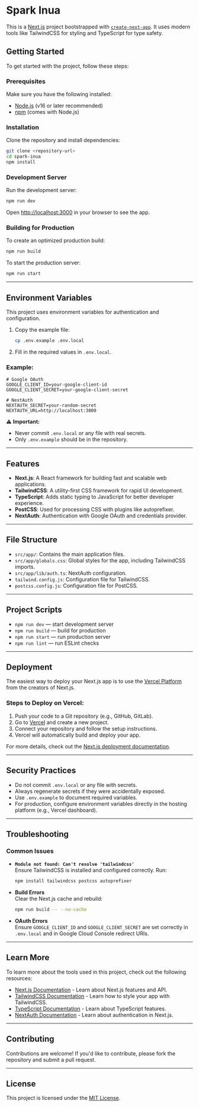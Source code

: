# Spark Inua

This is a [Next.js](https://nextjs.org) project bootstrapped with [`create-next-app`](https://nextjs.org/docs/app/api-reference/cli/create-next-app). It uses modern tools like TailwindCSS for styling and TypeScript for type safety.

## Getting Started

To get started with the project, follow these steps:

### Prerequisites

Make sure you have the following installed:

- [Node.js](https://nodejs.org/) (v16 or later recommended)
- [npm](https://www.npmjs.com/) (comes with Node.js)

### Installation

Clone the repository and install dependencies:

```bash
git clone <repository-url>
cd spark-inua
npm install
```

### Development Server

Run the development server:

```bash
npm run dev
```

Open [http://localhost:3000](http://localhost:3000) in your browser to see the app.

### Building for Production

To create an optimized production build:

```bash
npm run build
```

To start the production server:

```bash
npm run start
```

---

## Environment Variables

This project uses environment variables for authentication and configuration.

1. Copy the example file:
   ```bash
   cp .env.example .env.local
   ```
2. Fill in the required values in `.env.local`.

### Example:

```env
# Google OAuth
GOOGLE_CLIENT_ID=your-google-client-id
GOOGLE_CLIENT_SECRET=your-google-client-secret

# NextAuth
NEXTAUTH_SECRET=your-random-secret
NEXTAUTH_URL=http://localhost:3000
```

⚠️ **Important:**

- Never commit `.env.local` or any file with real secrets.
- Only `.env.example` should be in the repository.

---

## Features

- **Next.js**: A React framework for building fast and scalable web applications.
- **TailwindCSS**: A utility-first CSS framework for rapid UI development.
- **TypeScript**: Adds static typing to JavaScript for better developer experience.
- **PostCSS**: Used for processing CSS with plugins like autoprefixer.
- **NextAuth**: Authentication with Google OAuth and credentials provider.

---

## File Structure

- `src/app/`: Contains the main application files.
- `src/app/globals.css`: Global styles for the app, including TailwindCSS imports.
- `src/app/lib/auth.ts`: NextAuth configuration.
- `tailwind.config.js`: Configuration file for TailwindCSS.
- `postcss.config.js`: Configuration file for PostCSS.

---

## Project Scripts

- `npm run dev` — start development server
- `npm run build` — build for production
- `npm run start` — run production server
- `npm run lint` — run ESLint checks

---

## Deployment

The easiest way to deploy your Next.js app is to use the [Vercel Platform](https://vercel.com/new?utm_medium=default-template&filter=next.js&utm_source=create-next-app&utm_campaign=create-next-app-readme) from the creators of Next.js.

### Steps to Deploy on Vercel:

1. Push your code to a Git repository (e.g., GitHub, GitLab).
2. Go to [Vercel](https://vercel.com/) and create a new project.
3. Connect your repository and follow the setup instructions.
4. Vercel will automatically build and deploy your app.

For more details, check out the [Next.js deployment documentation](https://nextjs.org/docs/app/building-your-application/deploying).

---

## Security Practices

- Do not commit `.env.local` or any file with secrets.
- Always regenerate secrets if they were accidentally exposed.
- Use `.env.example` to document required variables.
- For production, configure environment variables directly in the hosting platform (e.g., Vercel dashboard).

---

## Troubleshooting

### Common Issues

- **`Module not found: Can't resolve 'tailwindcss'`**  
  Ensure TailwindCSS is installed and configured correctly. Run:

  ```bash
  npm install tailwindcss postcss autoprefixer
  ```

- **Build Errors**  
  Clear the Next.js cache and rebuild:

  ```bash
  npm run build -- --no-cache
  ```

- **OAuth Errors**  
  Ensure `GOOGLE_CLIENT_ID` and `GOOGLE_CLIENT_SECRET` are set correctly in `.env.local` and in Google Cloud Console redirect URIs.

---

## Learn More

To learn more about the tools used in this project, check out the following resources:

- [Next.js Documentation](https://nextjs.org/docs) - Learn about Next.js features and API.
- [TailwindCSS Documentation](https://tailwindcss.com/docs) - Learn how to style your app with TailwindCSS.
- [TypeScript Documentation](https://www.typescriptlang.org/docs/) - Learn about TypeScript features.
- [NextAuth Documentation](https://next-auth.js.org/) - Learn about authentication in Next.js.

---

## Contributing

Contributions are welcome! If you'd like to contribute, please fork the repository and submit a pull request.

---

## License

This project is licensed under the [MIT License](https://opensource.org/licenses/MIT).

